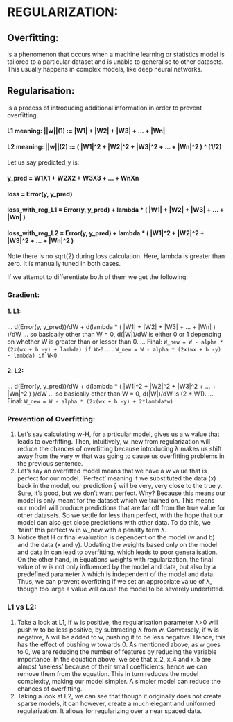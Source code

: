 # REGULARIZATION:

## Overfitting:
is a phenomenon that occurs when a machine learning or statistics model is tailored to a particular dataset and is unable to generalise to other datasets. This usually happens in complex models, like deep neural networks.
## Regularisation:
is a process of introducing additional information in order to prevent overfitting.

#### L1 meaning: ||w||(1) := |W1| + |W2| + |W3| + ... + |Wn|
#### L2 meaning: ||w||(2) := ( |W1|^2 + |W2|^2 + |W3|^2 + ... + |Wn|^2 ) ^ (1/2)

Let us say predicted_y is:
#### y_pred = W1X1 + W2X2 + W3X3 + ... + WnXn 

#### loss = Error(y, y_pred)
#### loss_with_reg_L1 = Error(y, y_pred) + lambda * ( |W1| + |W2| + |W3| + ... + |Wn| )
#### loss_with_reg_L2 = Error(y, y_pred) + lambda * ( |W1|^2 + |W2|^2 + |W3|^2 + ... + |Wn|^2 )

Note there is no sqrt(2) during loss calculation.
Here, lambda is greater than zero. It is manually tuned in both cases.

If we attempt to differentiate both of them we get the following:
### Gradient:
#### 1. L1:
... d(Error(y, y_pred))/dW + d(lambda * ( |W1| + |W2| + |W3| + ... + |Wn| ) )/dW
... so basically other than W = 0, d(|W|)/dW is either 0 or 1 depending on whether W is greater than or lesser than 0.
... Final: `W_new = W - alpha * (2x(wx + b -y) + lambda) if W>0`
... .      `W_new = W - alpha * (2x(wx + b -y) - lambda) if W<0`

#### 2. L2:
... d(Error(y, y_pred))/dW + d(lambda * ( |W1|^2 + |W2|^2 + |W3|^2 + ... + |Wn|^2 ) )/dW
... so basically other than W = 0, d(|W|)/dW is (2 * W1).
... Final: `W_new = W - alpha * (2x(wx + b -y) + 2*lambda*w)`


### Prevention of Overfitting:

1. Let’s say calculating w-H, for a prticular model, gives us a w value that leads to overfitting. Then, intuitively, w_new from regularization will reduce the chances of overfitting because introducing λ makes us shift away from the very w that was going to cause us overfitting problems in the previous sentence.
2. Let’s say an overfitted model means that we have a w value that is perfect for our model. ‘Perfect’ meaning if we substituted the data (x) back in the model, our prediction ŷ will be very, very close to the true y. Sure, it’s good, but we don’t want perfect. Why? Because this means our model is only meant for the dataset which we trained on. This means our model will produce predictions that are far off from the true value for other datasets. So we settle for less than perfect, with the hope that our model can also get close predictions with other data. To do this, we ‘taint’ this perfect w in w_new with a penalty term λ.
3. Notice that H or final evaluation is dependent on the model (w and b) and the data (x and y). Updating the weights based only on the model and data in can lead to overfitting, which leads to poor generalisation. On the other hand, in Equations weights with regularization, the final value of w is not only influenced by the model and data, but also by a predefined parameter λ which is independent of the model and data. Thus, we can prevent overfitting if we set an appropriate value of λ, though too large a value will cause the model to be severely underfitted.

### L1 vs L2:
1. Take a look at L1, If w is positive, the regularisation parameter λ>0 will push w to be less positive, by subtracting λ from w. Conversely, if w is negative, λ will be added to w, pushing it to be less negative. Hence, this has the effect of pushing w towards 0.
As mentioned above, as w goes to 0, we are reducing the number of features by reducing the variable importance. In the equation above, we see that x_2, x_4 and x_5 are almost ‘useless’ because of their small coefficients, hence we can remove them from the equation. This in turn reduces the model complexity, making our model simpler. A simpler model can reduce the chances of overfitting.
2. Taking a look at L2, we can see that though it originally does not create sparse models, it can however, create a much elegant and uniformed regularization. It allows for regularizing over a near spaced data.
